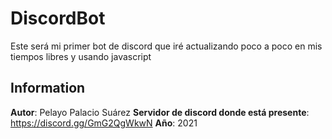 # DiscordBot
Este será mi primer bot de discord que iré actualizando poco a poco en mis tiempos libres y usando javascript

## Information
**Autor**: Pelayo Palacio Suárez
**Servidor de discord donde está presente**: https://discord.gg/GmG2QgWkwN
**Año**: 2021
